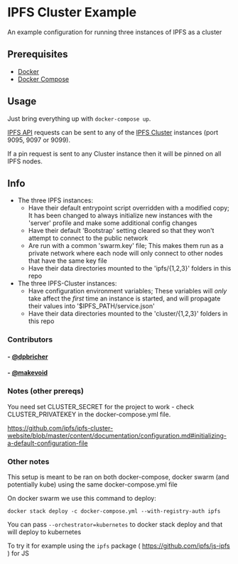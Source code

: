 # IPFS Cluster Example

An example configuration for running three instances of IPFS as a cluster

## Prerequisites

- [Docker]
- [Docker Compose]

## Usage

Just bring everything up with `docker-compose up`.

[IPFS API] requests can be sent to any of the [IPFS Cluster] instances (port 9095, 9097 or 9099).

If a pin request is sent to any Cluster instance then it will be pinned on all IPFS nodes.

## Info

- The three IPFS instances:
  - Have their default entrypoint script overridden with a modified copy; It has been changed to always initialize new instances with the 'server' profile and make some additional config changes
  - Have their default 'Bootstrap' setting cleared so that they won't attempt to connect to the public network
  - Are run with a common 'swarm.key' file; This makes them run as a private network where each node will only connect to other nodes that have the same key file
  - Have their data directories mounted to the 'ipfs/{1,2,3}' folders in this repo
- The three IPFS-Cluster instances:
  - Have configuration environment variables; These variables will *only* take affect the *first* time an instance is started, and will propagate their values into '$IPFS_PATH/service.json'
  - Have their data directories mounted to the 'cluster/{1,2,3}' folders in this repo


[Docker]:         https://docs.docker.com/
[Docker Compose]: https://docs.docker.com/compose/
[IPFS API]:       https://docs.ipfs.io/reference/api/http/
[IPFS Cluster]:   https://cluster.ipfs.io/documentation/

### Contributors

#### - [@dpbricher]

#### - [@makevoid]


[@dpbricher]: http://github.com/dpbricher
[@makevoid]: http://github.com/makevoid  

### Notes (other prereqs)

You need set CLUSTER_SECRET for the project to work - check CLUSTER_PRIVATEKEY in the docker-compose.yml file.

https://github.com/ipfs/ipfs-cluster-website/blob/master/content/documentation/configuration.md#initializing-a-default-configuration-file

### Other notes

This setup is meant to be ran on both docker-compose, docker swarm (and potentially kube) using the same docker-compose.yml file

On docker swarm we use this command to deploy:

```
docker stack deploy -c docker-compose.yml --with-registry-auth ipfs
```

You can pass `--orchestrator=kubernetes` to docker stack deploy and that will deploy to kubernetes

To try it for example using the `ipfs` package ( https://github.com/ipfs/js-ipfs ) for JS
